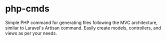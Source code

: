 # php-cmds
Simple PHP command for generating files following the MVC architecture, similar to Laravel's Artisan command. Easily create models, controllers, and views as per your needs.
